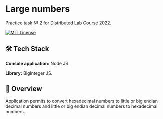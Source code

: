 # Large numbers

Practice task № 2 for Distributed Lab Course 2022.

[![MIT License](https://img.shields.io/apm/l/atomic-design-ui.svg)](https://choosealicense.com/licenses/mit/)


## 🛠 Tech Stack

**Console application:** Node JS.

**Library:** BigInteger JS.

## 🚀 Overview

Application permits to convert hexadecimal numbers to little or big endian decimal numbers and little or big endian decimal numbers to hexadecimal numbers.
